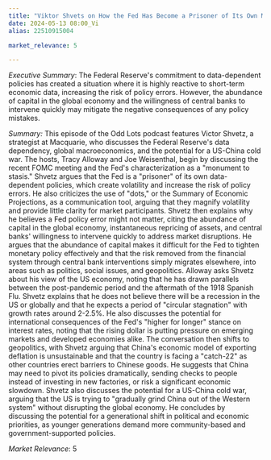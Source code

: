 ```yaml
---
title: "Viktor Shvets on How the Fed Has Become a Prisoner of Its Own Making"
date: 2024-05-13 08:00_Vi
alias: 22510915004

market_relevance: 5

---
```

*Executive Summary*: The Federal Reserve's commitment to data-dependent policies has created a situation where it is highly reactive to short-term economic data, increasing the risk of policy errors. However, the abundance of capital in the global economy and the willingness of central banks to intervene quickly may mitigate the negative consequences of any policy mistakes.


*Summary:*
This episode of the Odd Lots podcast features Victor Shvetz, a strategist at Macquarie, who discusses the Federal Reserve's data dependency, global macroeconomics, and the potential for a US-China cold war. The hosts, Tracy Alloway and Joe Weisenthal, begin by discussing the recent FOMC meeting and the Fed's characterization as a "monument to stasis." Shvetz argues that the Fed is a "prisoner" of its own data-dependent policies, which create volatility and increase the risk of policy errors. He also criticizes the use of "dots," or the Summary of Economic Projections, as a communication tool, arguing that they magnify volatility and provide little clarity for market participants. Shvetz then explains why he believes a Fed policy error might not matter, citing the abundance of capital in the global economy, instantaneous repricing of assets, and central banks' willingness to intervene quickly to address market disruptions. He argues that the abundance of capital makes it difficult for the Fed to tighten monetary policy effectively and that the risk removed from the financial system through central bank interventions simply migrates elsewhere, into areas such as politics, social issues, and geopolitics. Alloway asks Shvetz about his view of the US economy, noting that he has drawn parallels between the post-pandemic period and the aftermath of the 1918 Spanish Flu. Shvetz explains that he does not believe there will be a recession in the US or globally and that he expects a period of "circular stagnation" with growth rates around 2-2.5%. He also discusses the potential for international consequences of the Fed's "higher for longer" stance on interest rates, noting that the rising dollar is putting pressure on emerging markets and developed economies alike. The conversation then shifts to geopolitics, with Shvetz arguing that China's economic model of exporting deflation is unsustainable and that the country is facing a "catch-22" as other countries erect barriers to Chinese goods. He suggests that China may need to pivot its policies dramatically, sending checks to people instead of investing in new factories, or risk a significant economic slowdown. Shvetz also discusses the potential for a US-China cold war, arguing that the US is trying to "gradually grind China out of the Western system" without disrupting the global economy. He concludes by discussing the potential for a generational shift in political and economic priorities, as younger generations demand more community-based and government-supported policies.



*Market Relevance*: 5
  
